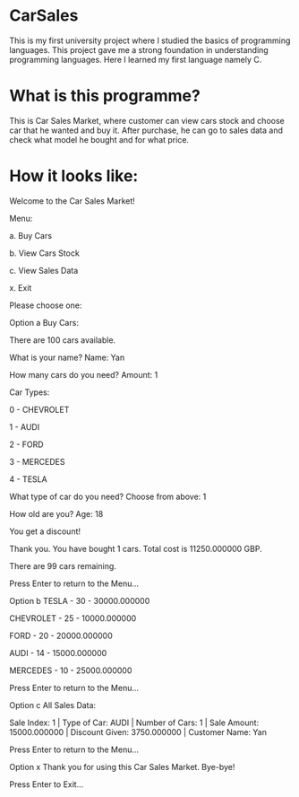 # CarSales
This is my first university project where I studied the basics of programming languages. This project gave me a strong foundation in understanding programming languages. Here I learned my first language namely C.

# What is this programme?
This is Car Sales Market, where customer can view cars stock and choose car that he wanted and buy it. After purchase, he can go to sales data and check what model he bought and for what price.

# How it looks like:
Welcome to the Car Sales Market!

Menu:

a. Buy Cars

b. View Cars Stock

c. View Sales Data

x. Exit

Please choose one: 

Option a
Buy Cars:

There are 100 cars available.

What is your name? Name: Yan

How many cars do you need? Amount: 1

Car Types:

0 - CHEVROLET

1 - AUDI

2 - FORD

3 - MERCEDES

4 - TESLA

What type of car do you need? Choose from above: 1

How old are you? Age: 18

You get a discount!

Thank you.
You have bought 1 cars.
Total cost is 11250.000000 GBP.

There are 99 cars remaining.

Press Enter to return to the Menu...

Option b
TESLA - 30 - 30000.000000

CHEVROLET - 25 - 10000.000000

FORD - 20 - 20000.000000

AUDI - 14 - 15000.000000

MERCEDES - 10 - 25000.000000


Press Enter to return to the Menu...

Option c
All Sales Data:

Sale Index: 1 | Type of Car: AUDI | Number of Cars: 1 | Sale Amount: 15000.000000 | Discount Given: 3750.000000 | Customer Name: Yan 



Press Enter to return to the Menu...

Option x
Thank you for using this Car Sales Market. Bye-bye!

Press Enter to Exit...
